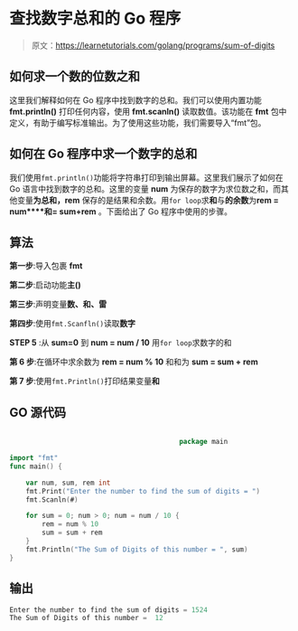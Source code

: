 # 查找数字总和的 Go 程序

> 原文：<https://learnetutorials.com/golang/programs/sum-of-digits>

## 如何求一个数的位数之和

这里我们解释如何在 Go 程序中找到数字的总和。我们可以使用内置功能 **fmt.println()** 打印任何内容，使用 **fmt.scanln()** 读取数值。该功能在 **fmt** 包中定义，有助于编写标准输出。为了使用这些功能，我们需要导入“fmt”包。

## 如何在 Go 程序中求一个数字的总和

我们使用`fmt.println()`功能将字符串打印到输出屏幕。这里我们展示了如何在 Go 语言中找到数字的总和。这里的变量 **num** 为保存的数字为求位数之和，而其他变量**为总和，rem** 保存的是结果和余数。用`for loop`求**和**与**的余数**为**rem = num****和= sum+rem** 。下面给出了 Go 程序中使用的步骤。

## 算法

**第一步**:导入包裹 **fmt**

**第二步**:启动功能**主()**

**第三步**:声明变量**数、和、雷**

**第四步**:使用`fmt.Scanfln()`读取**数字**

**STEP 5** :从 **sum=0** 到 **num = num / 10** 用`for loop`求数字的和

**第 6 步**:在循环中求余数为 **rem = num % 10** 和和为 **sum = sum + rem**

**第 7 步**:使用`fmt.Println()`打印结果变量**和**

## GO 源代码

```go

                                          package main

import "fmt"
func main() {

    var num, sum, rem int
    fmt.Print("Enter the number to find the sum of digits = ")
    fmt.Scanln(#)

    for sum = 0; num > 0; num = num / 10 {
        rem = num % 10
        sum = sum + rem
    }
    fmt.Println("The Sum of Digits of this number = ", sum)
}

```

## 输出

```go
Enter the number to find the sum of digits = 1524
The Sum of Digits of this number =  12
```